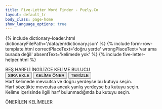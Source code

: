 ```yaml
---
title: Five-Letter Word Finder - Puzly.Co
layout: default_tr
body_class: page-home
show_language_options: true
---
```


{% include dictionary-loader.html dictionaryFilePath='/data/en/dictionary.json' %}
{% include form-row-template.html correctPlaceText='doğru yerde' wrongPlaceText='var ama burada değil' absentText='kelimede yok' %}
{% include five-letter-helper.html %}

<section class="helper-content">
	<div class="form-container">
		<span class="title">BEŞ HARFLİ İNGİLİZCE KELİME BULUCU</span>
		<div class="button-container">
			<button type="button" onclick="addRow()">SIRA EKLE</button>
			<button type="button" onclick="handleSuggestionRequest()">KELİME ÖNER</button>
			<button type="button" onclick="resetForm()">TEMİZLE</button>
		</div>
		<div class="usage-guide-container">
			<div>
				<div class="status-box correct-place-box"></div>
				<span class="usage-guide-text">Harf kelimede mevcutsa ve doğru yerdeyse bu kutuyu seçin.</span>
			</div>
			<div>
				<div class="status-box wrong-place-box"></div>
				<span class="usage-guide-text">Harf sözcükte mevcutsa ancak yanlış yerdeyse bu kutuyu seçin.</span>
			</div>
			<div>
				<div class="status-box absent-box"></div>
				<span class="usage-guide-text">Kelime içerisinde ilgili harf bulunmadığında bu kutuyu seçin.</span>
			</div>
		</div>
		<form id="word_form"></form>
		<div class="suggestions-container">
			<span class="title">ÖNERİLEN KELİMELER</span>
			<br />
			<span id="suggestions_slot"></span>
		</div>
	</div>
</section>
